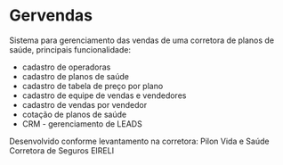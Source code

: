# Gervendas

Sistema para gerenciamento das vendas de uma corretora de planos de saúde, principais funcionalidade:
- cadastro de operadoras
- cadastro de planos de saúde
- cadastro de tabela de preço por plano
- cadastro de equipe de vendas e vendedores
- cadastro de vendas por vendedor
- cotação de planos de saúde
- CRM - gerenciamento de LEADS

Desenvolvido conforme levantamento na corretora: Pilon Vida e Saúde Corretora de Seguros EIRELI
